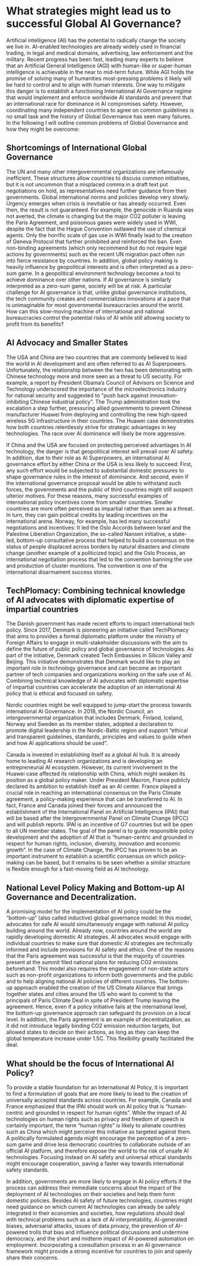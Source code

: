 # What strategies might lead us to successful Global AI Governance?

Artificial intelligence (AI) has the potential to radically change the society we live in. AI-enabled technologies are already widely used in financial trading, in legal and medical domains, advertising, law enforcement and the military. Recent progress has been fast, leading many experts to believe that an Artificial General Intelligence (AGI) with human-like or super-human intelligence is achievable in the near to mid-term future. While AGI holds the promise of solving many of humanities most-pressing problems it likely will be hard to control and to align with human interests. One way to mitigate this danger is to establish a functioning International AI Governance regime that would implement and enforce worldwide AI standards and prevent that an international race for dominance in AI compromises safety. However, coordinating many independent countries to agree on common guidelines is no small task and the history of Global Governance has seen many failures. In the following I will outline common problems of Global Governance and how they might be overcome: 
## Shortcomings of International Global Governance
The UN and many other intergovernmental organizations are infamously inefficient. These structures allow countries to discuss common initiatives, but it is not uncommon that a misplaced comma in a draft text put negotiations on hold, as representatives need further guidance from their governments. Global international norms and policies develop very slowly. Urgency emerges when crisis is inevitable or has already occurred. Even then, the result is not guaranteed. For example, the genocide in Ruanda was not averted, the climate is changing but the major CO2 polluter is leaving the Paris Agreement, and poisonous gases were widely used in WWI, despite the fact that the Hague Convention outlawed the use of chemical agents. Only the horrific scale of gas use in WWI finally lead to the creation of Geneva Protocol that further prohibited and reinforced the ban. Even non-binding agreements (which only recommend but do not require legal actions by governments) such as the recent UN migration pact often run into fierce resistance by countries. In addition, global policy making is heavily influence by geopolitical interests and is often interpreted as a zero-sum game. In a geopolitical environment technology becomes a tool to achieve dominance over other nations. If AI governance is similarly interpreted as a zero-sum game, society will be at risk. A particular challenge for AI governance is that, unlike global governance institutions, the tech community creates and commercializes innovations at a pace that is unimaginable for most governmental bureaucracies around the world. How can this slow-moving machine of international and national bureaucracies control the potential risks of AI while still allowing society to profit from its benefits?
## AI Advocacy and Smaller States 
The USA and China are two countries that are commonly believed to lead the world in AI development and are often referred to as AI Superpowers. Unfortunately, the relationship between the two has been deteriorating with Chinese technology more and more seen as a threat to US security. For example, a report by President Obama’s Council of Advisors on Science and Technology underscored the importance of the microelectronics industry for national security and suggested to “push back against innovation-inhibiting Chinese industrial policy”.  The Trump administration took the escalation a step further, pressuring allied governments to prevent Chinese manufacturer Huawei from deploying and controlling the new high-speed wireless 5G infrastructure in their countries. The Huawei case demonstrates how both countries relentlessly strive for strategic advantages in key technologies. The race over AI dominance will likely be more aggressive. 

If China and the USA are focused on protecting perceived advantages in AI technology, the danger is that geopolitical interest will prevail over AI safety. In addition, due to their role as AI Superpowers, an international AI governance effort by either China or the USA is less likely to succeed: First, any such effort would be subjected to substantial domestic pressures to shape governance rules in the interest of dominance. And second, even if the international governance proposal would be able to withstand such forces, the governments and the public of third countries might still suspect ulterior motives. For these reasons, many successful examples of international policy incentives come from smaller countries. Smaller countries are more often perceived as impartial rather than seen as a threat. In turn, they can gain political credits by leading incentives on the international arena. Norway, for example, has led many successful negotiations and incentives: It led the Oslo Accords between Israel and the Palestine Liberation Organization, the so-called Nansen initiative, a state-led, bottom-up consultative process that helped to build a consensus on the status of people displaced across borders by natural disasters and climate change (another example of a politicized topic) and the Oslo Process, an international negotiation process that led to the convention banning the use and production of cluster munitions. The convention is one of the international disarmament success stories. 
## TechPlomacy: Combining technical knowledge of AI advocates with diplomatic expertise of impartial countries
The Danish government has made recent efforts to impact international tech policy. Since 2017, Denmark is pioneering an initiative called TechPlomacy that aims to provides a formal diplomatic platform under the ministry of Foreign Affairs to engage in multi-stakeholder discussions with the aim to define the future of public policy and global governance of technologies. As part of the initiative, Denmark created Tech Embassies in Silicon Valley and Beijing. This initiative demonstrates that Denmark would like to play an important role in technology governance and can become an important partner of tech companies and organizations working on the safe use of AI. Combining technical knowledge of AI advocates with diplomatic expertise of impartial countries can accelerate the adoption of an international AI policy that is ethical and focused on safety.

Nordic countries might be well equipped to jump-start the process towards international AI Governance. In 2018, the Nordic Council, an intergovernmental organization that includes Denmark, Finland, Iceland, Norway and Sweden as its member states, adopted a declaration to promote digital leadership in the Nordic-Baltic region and support “ethical and transparent guidelines, standards, principles and values to guide when and how AI applications should be used”. 

Canada is invested in establishing itself as a global AI hub. It is already home to leading AI research organizations and is developing an entrepreneurial AI ecosystem. However, its current involvement in the Huawei case affected its relationship with China, which might weaken its position as a global policy maker. Under President Macron, France publicly declared its ambition to establish itself as an AI center. France played a crucial role in reaching an international consensus on the Paris Climate agreement, a policy-making experience that can be transferred to AI. In fact, France and Canada joined their forces and announced the establishment of the International Panel on Artificial Intelligence (IPAI) that will be based after the Intergovernmental Panel on Climate Change (IPCC) and will publish reports. IPAI is an incentive of G7 countries but will be open to all UN member states. The goal of the panel is to guide responsible policy development and the adoption of AI that is “human-centric and grounded in respect for human rights, inclusion, diversity, innovation and economic growth”. In the case of Climate Change, the IPCC has proven to be an important instrument to establish a scientific consensus on which policy-making can be based, but it remains to be seen whether a similar structure is flexible enough for a fast-moving field as AI technology.
## National Level Policy Making and Bottom-up AI Governance and Decentralization.
A promising model for the implementation of AI policy could be the “bottom-up” (also called inductive) global governance model: In this model, advocates for safe AI would simultaneously engage with national AI policy building around the world. Already now, countries around the world are rapidly developing domestic AI strategies. AI advocates would engage with individual countries to make sure that domestic AI strategies are technically informed and include provisions for AI safety and ethics. One of the reasons that the Paris agreement was successful is that the majority of countries present at the summit filed national plans for reducing CO2 emissions beforehand. This model also requires the engagement of non-state actors such as non-profit organizations to inform both governments and the public and to help aligning national AI policies of different countries. The bottom-up approach enabled the creation of the US Climate Alliance that brings together states and cities around the US who want to commit to the principals of Paris Climate Deal in spite of President Trump leaving the agreement. Hence, even if a policy initiative fails at the international level, the bottom-up governance approach can safeguard its provision on a local level. In addition, the Paris agreement is an example of decentralization, as it did not introduce legally binding CO2 emission reduction targets, but allowed states to decide on their actions, as long as they can keep the global temperature increase under 1.5C. This flexibility greatly facilitated the deal. 
## What should be the focus of International AI Policy?
To provide a stable foundation for an International AI Policy, it is important to find a formulation of goals that are more likely to lead to the creation of universally accepted standards across countries. For example, Canada and France emphasized that the IPAI should work on AI policy that is “human-centric and grounded in respect for human rights”. While the impact of AI technologies on human rights such as privacy and freedom of speech is certainly important, the term “human rights” is likely to alienate countries such as China which might perceive this initiative as targeted against them. A politically formulated agenda might encourage the perception of a zero-sum game and drive less democratic countries to collaborate outside of an official AI platform, and therefore expose the world to the risk of unsafe AI technologies. Focusing instead on AI safety and universal ethical standards might encourage cooperation, paving a faster way towards international safety standards. 

In addition, governments are more likely to engage in AI policy efforts if the process can address their immediate concerns about the impact of the deployment of AI technologies on their societies and help them form domestic policies. Besides AI safety of future technologies, countries might need guidance on which current AI technologies can already be safely integrated in their economies and societies, how regulations should deal with technical problems such as a lack of AI interpretability, AI-generated biases, adversarial attacks, issues of data privacy, the prevention of AI-powered trolls that bias and influence political discussions and undermine democracy, and the short and midterm impact of AI-powered automation on employment. Incorporating a consultation process in an AI governance framework might provide a strong incentive for countries to join and openly share their concerns.
